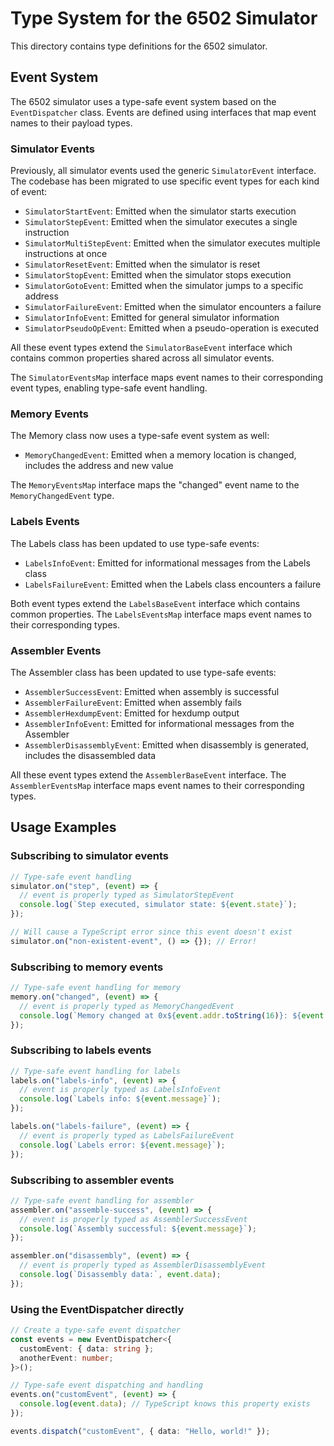 # Type System for the 6502 Simulator

This directory contains type definitions for the 6502 simulator.

## Event System

The 6502 simulator uses a type-safe event system based on the `EventDispatcher` class. Events are defined using interfaces that map event names to their payload types.

### Simulator Events

Previously, all simulator events used the generic `SimulatorEvent` interface. The codebase has been migrated to use specific event types for each kind of event:

- `SimulatorStartEvent`: Emitted when the simulator starts execution
- `SimulatorStepEvent`: Emitted when the simulator executes a single instruction
- `SimulatorMultiStepEvent`: Emitted when the simulator executes multiple instructions at once
- `SimulatorResetEvent`: Emitted when the simulator is reset
- `SimulatorStopEvent`: Emitted when the simulator stops execution
- `SimulatorGotoEvent`: Emitted when the simulator jumps to a specific address
- `SimulatorFailureEvent`: Emitted when the simulator encounters a failure
- `SimulatorInfoEvent`: Emitted for general simulator information
- `SimulatorPseudoOpEvent`: Emitted when a pseudo-operation is executed

All these event types extend the `SimulatorBaseEvent` interface which contains common properties shared across all simulator events.

The `SimulatorEventsMap` interface maps event names to their corresponding event types, enabling type-safe event handling.

### Memory Events

The Memory class now uses a type-safe event system as well:

- `MemoryChangedEvent`: Emitted when a memory location is changed, includes the address and new value

The `MemoryEventsMap` interface maps the "changed" event name to the `MemoryChangedEvent` type.

### Labels Events

The Labels class has been updated to use type-safe events:

- `LabelsInfoEvent`: Emitted for informational messages from the Labels class
- `LabelsFailureEvent`: Emitted when the Labels class encounters a failure

Both event types extend the `LabelsBaseEvent` interface which contains common properties. The `LabelsEventsMap` interface maps event names to their corresponding types.

### Assembler Events

The Assembler class has been updated to use type-safe events:

- `AssemblerSuccessEvent`: Emitted when assembly is successful
- `AssemblerFailureEvent`: Emitted when assembly fails
- `AssemblerHexdumpEvent`: Emitted for hexdump output
- `AssemblerInfoEvent`: Emitted for informational messages from the Assembler
- `AssemblerDisassemblyEvent`: Emitted when disassembly is generated, includes the disassembled data

All these event types extend the `AssemblerBaseEvent` interface. The `AssemblerEventsMap` interface maps event names to their corresponding types.

## Usage Examples

### Subscribing to simulator events

```typescript
// Type-safe event handling
simulator.on("step", (event) => {
  // event is properly typed as SimulatorStepEvent
  console.log(`Step executed, simulator state: ${event.state}`);
});

// Will cause a TypeScript error since this event doesn't exist
simulator.on("non-existent-event", () => {}); // Error!
```

### Subscribing to memory events

```typescript
// Type-safe event handling for memory
memory.on("changed", (event) => {
  // event is properly typed as MemoryChangedEvent
  console.log(`Memory changed at 0x${event.addr.toString(16)}: ${event.val}`);
});
```

### Subscribing to labels events

```typescript
// Type-safe event handling for labels
labels.on("labels-info", (event) => {
  // event is properly typed as LabelsInfoEvent
  console.log(`Labels info: ${event.message}`);
});

labels.on("labels-failure", (event) => {
  // event is properly typed as LabelsFailureEvent
  console.log(`Labels error: ${event.message}`);
});
```

### Subscribing to assembler events

```typescript
// Type-safe event handling for assembler
assembler.on("assemble-success", (event) => {
  // event is properly typed as AssemblerSuccessEvent
  console.log(`Assembly successful: ${event.message}`);
});

assembler.on("disassembly", (event) => {
  // event is properly typed as AssemblerDisassemblyEvent
  console.log(`Disassembly data:`, event.data);
});
```

### Using the EventDispatcher directly

```typescript
// Create a type-safe event dispatcher
const events = new EventDispatcher<{
  customEvent: { data: string };
  anotherEvent: number;
}>();

// Type-safe event dispatching and handling
events.on("customEvent", (event) => {
  console.log(event.data); // TypeScript knows this property exists
});

events.dispatch("customEvent", { data: "Hello, world!" });
```
